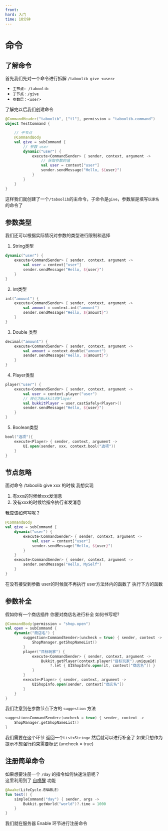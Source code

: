 ```yaml
---
front:
hard: 入门
time: 10分钟
---
```



# 命令

## 了解命令

首先我们先对一个命令进行拆解 `/taboolib give <user>`
* `主节点: /taboolib`
* `子节点：/give`
* `参数层：<user>`

了解完以后我们创建命令
```kotlin
@CommandHeader("taboolib", ["tl"], permission = "taboolib.command")
object TestCommand {

    // 子节点
    @CommandBody
    val give = subCommand {
        // 参数 user
        dynamic("user") {
            execute<CommandSender> { sender, context, argument ->
                // 获取参数的值
                val user = context["user"]
                sender.sendMessage("Hello, ${user}")
            }
        }
    }
}
```
这样我们就创建了一个`/taboolib`的主命令，子命令是`give`，参数层是填写`玩家名`的命令了

## 参数类型
我们还可以根据实际情况对参数的类型进行限制和选择
1. String类型
```kotlin
dynamic("user") {
    execute<CommandSender> { sender, context, argument ->
        val user = context["user"]
        sender.sendMessage("Hello, ${user}")
    }
}
```
2. Int类型
```kotlin
int("amount") {
    execute<CommandSender> { sender, context, argument ->
        val amount = context.int("amount")
        sender.sendMessage("Hello, ${amount}")
    }
}
```
3. Double 类型
```kotlin
decimal("amount") {
    execute<CommandSender> { sender, context, argument ->
        val amount = context.double("amount")
        sender.sendMessage("Hello, ${amount}")
    }
}
```
4. Player类型
```kotlin
player("user") {
    execute<CommandSender> { sender, context, argument ->
        val user = context.player("user")
        // 转化为Bukkit的Player
        val bukkitPlayer = user.castSafely<Player>()
        sender.sendMessage("Hello, ${user}")
    }
}
```
5. Boolean类型
```kotlin
bool("选项"){
    execute<Player> { sender, context, argument ->
        UI.open(sender, xxx, context.bool("选项"))
    }
}
```

## 节点忽略
面对命令 /taboolib give xxx 的时候 我想实现
1. 有xxx的时候给xxx发消息
2. 没有xxx的时候给指令执行者发消息  

我应该如何写呢？

```kotlin
@CommandBody
val give = subCommand {
    dynamic("user") {
        execute<CommandSender> { sender, context, argument ->
            val user = context["user"]
            sender.sendMessage("Hello, ${user}")
        }
    }
    execute<CommandSender> { sender, context, argument ->
        sender.sendMessage("Hello, MySelf")
    }
}
```

在没有接受到参数 user的时候就不再执行 user方法体内的函数了 执行下方的函数


## 参数补全
假如你有一个商店插件 你要对商店名进行补全 如何书写呢?
```kotlin
@CommandBody(permission = "shop.open")
val open = subCommand {
    dynamic("商店名") {
        suggestion<CommandSender>(uncheck = true) { sender, context ->
            ShopManager.getShopNameList()
        }
        player("目标玩家") {
            execute<CommandSender> { sender, context, argument ->
                Bukkit.getPlayer(context.player("目标玩家").uniqueId)
                    ?.let { UIShopInfo.open(it, context["商店名"]) }
            }
        }
        execute<Player> { sender, context, argument ->
            UIShopInfo.open(sender, context["商店名"])
        }
    }
}
```
我们注意到在参数节点下方的 `suggestion` 方法
```kotlin
suggestion<CommandSender>(uncheck = true) { sender, context ->
    ShopManager.getShopNameList()
}
```
我们需要在这个环节 返回一个`List<String>` 然后就可以进行补全了
如果只想作为提示不想强行约束需要标记 (uncheck = true)

## 注册简单命令

如果想要注册一个 `/day` 的指令如何快速注册呢？  
这里利用到了 [自唤醒](4-自唤醒.md) 功能
```kotlin
@Awake(LifeCycle.ENABLE)
fun test() {
    simpleCommand("day") { sender, args ->
        Bukkit.getWorld("world")?.time = 1000
    }
}
```
我们就在服务器 Enable 环节进行注册命令